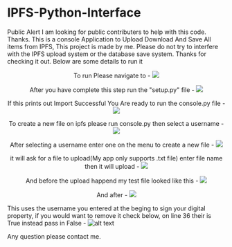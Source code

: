 # IPFS-Python-Interface
Public Alert I am looking for public contributers to help with this code. Thanks.
This is a console Application to Upload Download And Save All items from IPFS, This project is made by me. Please do not try to interfere with the IPFS upload system 
or the database save system. Thanks for checking it out. Below are some details to run it

<p align="center">
  To run Please navigate to - 
  <img src="https://i.postimg.cc/Yq7SV1bQ/Capture.jpg">
</p>

<p align="center">
  After you have complete this step run the "setup.py" file -
  <img src="https://i.postimg.cc/Ss8y1s9Z/Capture6.jpg">
</p>

<p align="center">
  If this prints out Import Successful You Are ready to run the console.py file -
  <img src="https://i.postimg.cc/SKHSG8n2/Capture2.jpg">
</p>

<p align="center">
  To create a new file on ipfs please run console.py then select a username - 
  <img src="https://i.postimg.cc/PrMqkPR9/Capture3.jpg">
</p>

<p align="center">
  After selecting a username enter one on the menu to create a new file -
  <img src="https://i.postimg.cc/9Q8FrsVB/Capture4.jpg">
</p>
 
<p align="center">
  it will ask for a file to upload(My app only supports .txt file) enter file name
  then it will upload -
  <img src="https://i.postimg.cc/KYXFkT40/Capture5.jpg">
</p>

<p align="center">
  And before the upload happend my test file looked like this - 
  <img src="https://i.postimg.cc/XvwWwvC4/Capture7.jpg">
</p>


<p align="center">
  And after - 
  <img src="https://i.postimg.cc/4dsgwT6t/Capture8.jpg">
</p>


This uses the username you entered at the beging to sign your digital property, if you would want to remove it check below,
on line 36 their is True instead pass in False - 
![alt text](https://i.postimg.cc/W4RFNhVv/Capture9.jpg)

Any question please contact me.
